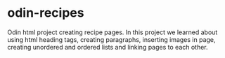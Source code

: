 # odin-recipes
Odin html project creating recipe pages. 
In this project we learned about using html heading tags, creating paragraphs, inserting images in page, creating unordered and ordered lists and linking pages to each other.

